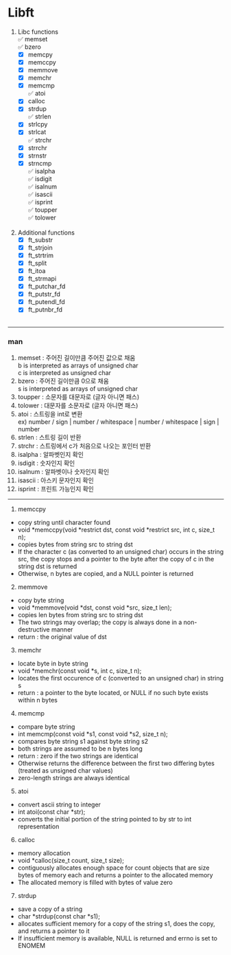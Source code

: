 # Libft
1. Libc functions</br>
      ✅ memset</br>
      ✅ bzero
      - [x] memcpy
      - [x] memccpy
      - [x] memmove
      - [x] memchr
      - [x] memcmp</br>
      ✅ atoi
      - [x] calloc
      - [x] strdup</br>
      ✅ strlen
      - [x] strlcpy
      - [x] strlcat</br>
      ✅ strchr
      - [x] strrchr
      - [x] strnstr
      - [x] strncmp</br>
      ✅ isalpha</br>
      ✅ isdigit</br>
      ✅ isalnum</br>
      ✅ isascii</br>
      ✅ isprint</br>
      ✅ toupper</br>
      ✅ tolower
      </br></br>
2. Additional functions</br>
      - [x] ft_substr
      - [x] ft_strjoin
      - [x] ft_strtrim
      - [x] ft_split
      - [x] ft_itoa
      - [x] ft_strmapi
      - [x] ft_putchar_fd
      - [x] ft_putstr_fd
      - [x] ft_putendl_fd
      - [x] ft_putnbr_fd
</br></br>
---
### man
1. memset : 주어진 길이만큼 주어진 값으로 채움
</br>b is interpreted as arrays of unsigned char
</br>c is interpreted as unsigned char
2. bzero : 주어진 길이만큼 0으로 채움
</br>s is interpreted as arrays of unsigned char
3. toupper : 소문자를 대문자로 (글자 아니면 패스)
4. tolower : 대문자를 소문자로 (글자 아니면 패스)
5. atoi : 스트링을 int로 변환
</br>ex) number / sign | number / whitespace | number / whitespace | sign | number
6. strlen : 스트링 길이 반환
7. strchr : 스트링에서 c가 처음으로 나오는 포인터 반환
8. isalpha : 알파벳인지 확인
9. isdigit : 숫자인지 확인
10. isalnum : 알파벳이나 숫자인지 확인
11. isascii : 아스키 문자인지 확인
12. isprint : 프린트 가능인지 확인
---
1. memccpy</br> 
- copy string until character found
- void *memccpy(void *restrict dst, const void *restrict src, int c, size_t n);
- copies bytes from string src to string dst
- If the character c (as converted to an unsigned char) occurs in the string src, the copy stops and a pointer to the byte after the copy of c in the string dst is returned
- Otherwise, n bytes are copied, and a NULL pointer is returned

2. memmove</br>
- copy byte string
- void *memmove(void *dst, const void *src, size_t len);
- copies len bytes from string src to string dst
- The two strings may overlap; the copy is always done in a non-destructive manner
- return : the original value of dst

3. memchr</br>
- locate byte in byte string
- void *memchr(const void *s, int c, size_t n);
- locates the first occurence of c (converted to an unsigned char) in string s
- return : a pointer to the byte located, or NULL if no such byte exists within n bytes

4. memcmp</br>
- compare byte string
- int memcmp(const void *s1, const void *s2, size_t n);
- compares byte string s1 against byte string s2
- both strings are assumed to be n bytes long
- return : zero if the two strings are identical
- Otherwise returns the difference between the first two differing bytes (treated as unsigned char values)
- zero-length strings are always identical

5. atoi</br>
- convert ascii string to integer
- int atoi(const char *str);
- converts the initial portion of the string pointed to by str to int representation

6. calloc</br>
- memory allocation
- void *calloc(size_t count, size_t size);
- contiguously allocates enough space for count objects that are size bytes of memory each and returns a pointer to the allocated memory
- The allocated memory is filled with bytes of value zero

7. strdup</br>
- save a copy of a string
- char *strdup(const char *s1);
- allocates sufficient memory for a copy of the string s1, does the copy, and returns a pointer to it
- If insufficient memory is available, NULL is returned and errno is set to ENOMEM
